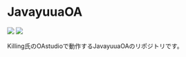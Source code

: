 # JavayuuaOA
![](https://img.shields.io/badge/JavaVer-JDK8-red)
![](https://img.shields.io/badge/CreatedBy-yuuaHP-ff69b4)

Killing氏のOAstudioで動作するJavayuuaOAのリポジトリです。
